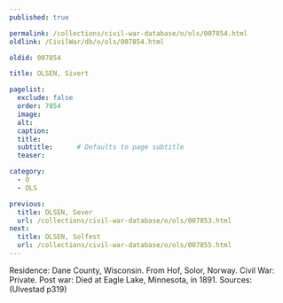 ```yaml
---
published: true

permalink: /collections/civil-war-database/o/ols/007854.html
oldlink: /CivilWar/db/o/ols/007854.html

oldid: 007854

title: OLSEN, Sivert

pagelist:
  exclude: false
  order: 7854
  image: 
  alt:
  caption:
  title:
  subtitle:      # Defaults to page subtitle
  teaser:

category: 
  - O 
  - OLS

previous:
  title: OLSEN, Sever
  url: /collections/civil-war-database/o/ols/007853.html  
next:
  title: OLSEN, Solfest
  url: /collections/civil-war-database/o/ols/007855.html   
---
```

Residence: Dane County, Wisconsin. From Hof, Solor, Norway. Civil War: Private. Post war: Died at Eagle Lake, Minnesota, in 1891. Sources: (Ulvestad p319)